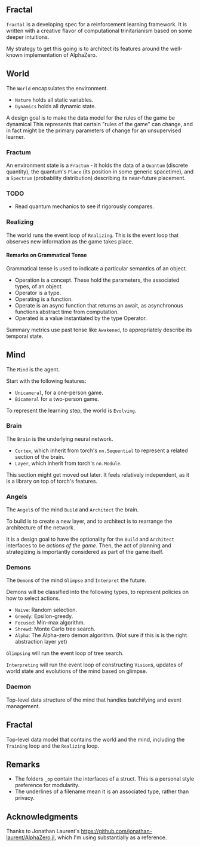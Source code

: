 ## Fractal

`fractal` is a developing spec for a reinforcement learning framework. It is written with
a creative flavor of computational trinitarianism based on some deeper intuitions.

My strategy to get this going is to architect its features around the well-known implementation of AlphaZero.

## World

The `World` encapsulates the environment.

* `Nature` holds all static variables.
* `Dynamics` holds all dynamic state.

A design goal is to make the data model for the rules of the game be dynamical
This represents that certain "rules of the game" can change, and in fact might
be the primary parameters of change for an unsupervised learner.

### Fractum

An environment state is a `Fractum` - it holds the data of a `Quantum` (discrete quantity),
the quantum's `Place` (its position in some generic spacetime), and a `Spectrum` (probability distribution)
describing its near-future placement.

### TODO
* Read quantum mechanics to see if rigorously compares.

### Realizing

The world runs the event loop of `Realizing`. This is the event loop that observes new information as the game takes place.


#### Remarks on Grammatical Tense

Grammatical tense is used to indicate a particular semantics of an object.

* Operation is a concept. These hold the parameters, the associated types, of an object.
* Operator is a type.
* Operating is a function.
* Operate is an async function that returns an await, as asynchronous functions abstract time from computation.
* Operated is a value instantiated by the type Operator.

Summary metrics use past tense like `Awakened`, to appropriately describe its temporal state.

## Mind

The `Mind` is the agent.

Start with the following features:
* `Unicameral`, for a one-person game.
* `Bicameral` for a two-person game.

To represent the learning step, the world is `Evolving`.

### Brain

The `Brain` is the underlying neural network.

* `Cortex`, which inherit from torch's `nn.Sequential` to represent a related section of the brain.
* `Layer`, which inherit from torch's `nn.Module`.

This section might get moved out later. It feels relatively independent, as it is a library
on top of torch's features.

### Angels
The `Angel`s of the mind `Build` and `Architect` the brain.

To build is to create a new layer, and to architect is to rearrange the architecture of the network.

It is a design goal to have the optionality for the `Build` and `Architect` interfaces to be
*actions of the game*. Then, the act of planning and strategizing is importantly considered
as part of the game itself.

### Demons

The `Demon`s of the mind `Glimpse` and `Interpret` the future.

  
Demons will be classified into the following types, to represent policies on how to select actions.

* `Naive`: Random selection.
* `Greedy`: Epsilon-greedy.
* `Focused`: Min-max algorithm.
* `Shrewd`: Monte Carlo tree search.
* `Alpha`: The Alpha-zero demon algorithm. (Not sure if this is is the right abstraction layer yet)

`Glimpsing` will run the event loop of tree search. 

`Interpreting` will run the event loop of constructing `Vision`s, updates of world state and evolutions of the mind based on glimpse.


### Daemon

Top-level data structure of the mind that handles batchifying and event management.

## Fractal

Top-level data model that contains the world and the mind, including the `Training` loop and the `Realizing` loop. 

## Remarks

* The folders `_op` contain the interfaces of a struct. This is a personal style preference for modularity.
* The underlines of a filename mean it is an associated type, rather than privacy.


## Acknowledgments

Thanks to Jonathan Laurent's https://github.com/jonathan-laurent/AlphaZero.jl, which I'm using substantially as a reference.
